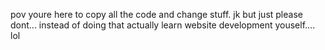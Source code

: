 pov youre here to copy all the code and change stuff.
jk
but just please dont... instead of doing that actually learn website development youself.... lol
